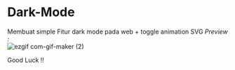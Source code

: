 # Dark-Mode
Membuat simple Fitur dark mode pada web + toggle animation SVG
<i>Preview :</i> <br>
![ezgif com-gif-maker (2)](https://user-images.githubusercontent.com/70335258/113509915-3f95c880-9582-11eb-95d5-c5a3f9461c50.gif)

Good Luck !!
